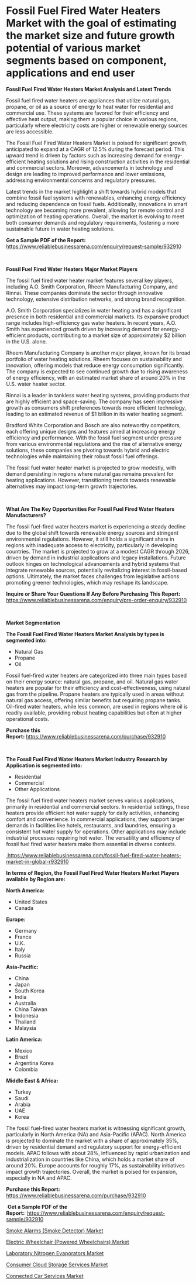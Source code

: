 <p><h1>Fossil Fuel Fired Water Heaters Market with the goal of estimating the market size and future growth potential of various market segments based on component, applications and end user</h1></p><p><strong>Fossil Fuel Fired Water Heaters Market Analysis and Latest Trends</strong></p>
<p><p>Fossil fuel fired water heaters are appliances that utilize natural gas, propane, or oil as a source of energy to heat water for residential and commercial use. These systems are favored for their efficiency and effective heat output, making them a popular choice in various regions, particularly where electricity costs are higher or renewable energy sources are less accessible.</p><p>The Fossil Fuel Fired Water Heaters Market is poised for significant growth, anticipated to expand at a CAGR of 12.5% during the forecast period. This upward trend is driven by factors such as increasing demand for energy-efficient heating solutions and rising construction activities in the residential and commercial sectors. Moreover, advancements in technology and design are leading to improved performance and lower emissions, addressing environmental concerns and regulatory pressures. </p><p>Latest trends in the market highlight a shift towards hybrid models that combine fossil fuel systems with renewables, enhancing energy efficiency and reducing dependence on fossil fuels. Additionally, innovations in smart technology are becoming more prevalent, allowing for remote control and optimization of heating operations. Overall, the market is evolving to meet both consumer demands and regulatory requirements, fostering a more sustainable future in water heating solutions.</p></p>
<p><strong>Get a Sample PDF of the Report:&nbsp;</strong> <a href="https://www.reliablebusinessarena.com/enquiry/request-sample/932910?utm_campaign=1841&utm_medium=2&utm_source=Github&utm_content=ia&utm_term=03122024&utm_id=fossil-fuel-fired-water-heaters">https://www.reliablebusinessarena.com/enquiry/request-sample/932910</a></p>
<p>&nbsp;</p>
<p><strong>Fossil Fuel Fired Water Heaters Major Market Players</strong></p>
<p><p>The fossil fuel fired water heater market features several key players, including A.O. Smith Corporation, Rheem Manufacturing Company, and Rinnai. These companies dominate the sector through innovative technology, extensive distribution networks, and strong brand recognition.</p><p>A.O. Smith Corporation specializes in water heating and has a significant presence in both residential and commercial markets. Its expansive product range includes high-efficiency gas water heaters. In recent years, A.O. Smith has experienced growth driven by increasing demand for energy-efficient products, contributing to a market size of approximately $2 billion in the U.S. alone.</p><p>Rheem Manufacturing Company is another major player, known for its broad portfolio of water heating solutions. Rheem focuses on sustainability and innovation, offering models that reduce energy consumption significantly. The company is expected to see continued growth due to rising awareness of energy efficiency, with an estimated market share of around 20% in the U.S. water heater sector. </p><p>Rinnai is a leader in tankless water heating systems, providing products that are highly efficient and space-saving. The company has seen impressive growth as consumers shift preferences towards more efficient technology, leading to an estimated revenue of $1 billion in its water heating segment.</p><p>Bradford White Corporation and Bosch are also noteworthy competitors, each offering unique designs and features aimed at increasing energy efficiency and performance. With the fossil fuel segment under pressure from various environmental regulations and the rise of alternative energy solutions, these companies are pivoting towards hybrid and electric technologies while maintaining their robust fossil fuel offerings.</p><p>The fossil fuel water heater market is projected to grow modestly, with demand persisting in regions where natural gas remains prevalent for heating applications. However, transitioning trends towards renewable alternatives may impact long-term growth trajectories.</p></p>
<p>&nbsp;</p>
<p><strong>What Are The Key Opportunities For Fossil Fuel Fired Water Heaters Manufacturers?</strong></p>
<p><p>The fossil fuel-fired water heaters market is experiencing a steady decline due to the global shift towards renewable energy sources and stringent environmental regulations. However, it still holds a significant share in regions with inadequate access to electricity, particularly in developing countries. The market is projected to grow at a modest CAGR through 2026, driven by demand in industrial applications and legacy installations. Future outlook hinges on technological advancements and hybrid systems that integrate renewable sources, potentially revitalizing interest in fossil-based options. Ultimately, the market faces challenges from legislative actions promoting greener technologies, which may reshape its landscape.</p></p>
<p><strong>Inquire or Share Your Questions If Any Before Purchasing This Report:</strong> <a href="https://www.reliablebusinessarena.com/enquiry/pre-order-enquiry/932910?utm_campaign=1841&utm_medium=2&utm_source=Github&utm_content=ia&utm_term=03122024&utm_id=fossil-fuel-fired-water-heaters">https://www.reliablebusinessarena.com/enquiry/pre-order-enquiry/932910</a></p>
<p>&nbsp;</p>
<p><strong>Market Segmentation</strong></p>
<p><strong>The Fossil Fuel Fired Water Heaters Market Analysis by types is segmented into:</strong></p>
<p><ul><li>Natural Gas</li><li>Propane</li><li>Oil</li></ul></p>
<p><p>Fossil fuel-fired water heaters are categorized into three main types based on their energy source: natural gas, propane, and oil. Natural gas water heaters are popular for their efficiency and cost-effectiveness, using natural gas from the pipeline. Propane heaters are typically used in areas without natural gas access, offering similar benefits but requiring propane tanks. Oil-fired water heaters, while less common, are used in regions where oil is readily available, providing robust heating capabilities but often at higher operational costs.</p></p>
<p><strong>Purchase this Report:&nbsp;</strong><a href="https://www.reliablebusinessarena.com/purchase/932910?utm_campaign=1841&utm_medium=2&utm_source=Github&utm_content=ia&utm_term=03122024&utm_id=fossil-fuel-fired-water-heaters">https://www.reliablebusinessarena.com/purchase/932910</a></p>
<p>&nbsp;</p>
<p><strong>The Fossil Fuel Fired Water Heaters Market Industry Research by Application is segmented into:</strong></p>
<p><ul><li>Residential</li><li>Commercial</li><li>Other Applications</li></ul></p>
<p><p>The fossil fuel fired water heaters market serves various applications, primarily in residential and commercial sectors. In residential settings, these heaters provide efficient hot water supply for daily activities, enhancing comfort and convenience. In commercial applications, they support larger demands in facilities like hotels, restaurants, and laundries, ensuring a consistent hot water supply for operations. Other applications may include industrial processes requiring hot water. The versatility and efficiency of fossil fuel fired water heaters make them essential in diverse contexts.</p></p>
<p><a href="https://www.reliablebusinessarena.com/fossil-fuel-fired-water-heaters-market-in-global-r932910?utm_campaign=1841&utm_medium=2&utm_source=Github&utm_content=ia&utm_term=03122024&utm_id=fossil-fuel-fired-water-heaters">&nbsp;https://www.reliablebusinessarena.com/fossil-fuel-fired-water-heaters-market-in-global-r932910</a></p>
<p><strong>In terms of Region, the Fossil Fuel Fired Water Heaters Market Players available by Region are:</strong></p>
<p>
    <p> <strong> North America: </strong>
        <ul>
            <li>United States</li>
            <li>Canada</li>
        </ul>
        </p> 
    <p> <strong> Europe: </strong>
        <ul>
            <li>Germany</li>
            <li>France</li>
            <li>U.K.</li>
            <li>Italy</li>
            <li>Russia</li>
        </ul>
        </p> 
    <p> <strong> Asia-Pacific: </strong>
        <ul>
            <li>China</li>
            <li>Japan</li>
            <li>South Korea</li>
            <li>India</li>
            <li>Australia</li>
            <li>China Taiwan</li>
            <li>Indonesia</li>
            <li>Thailand</li>
            <li>Malaysia</li>
        </ul>
        </p> 
    <p> <strong> Latin America: </strong>
        <ul>
            <li>Mexico</li>
            <li>Brazil</li>
            <li>Argentina Korea</li>
            <li>Colombia</li>
        </ul>
        </p> 
    <p> <strong> Middle East & Africa: </strong>
        <ul>
            <li>Turkey</li>
            <li>Saudi</li>
            <li>Arabia</li>
            <li>UAE</li>
            <li>Korea</li>
        </ul>
    </p>
    </p>
<p><p>The fossil fuel-fired water heaters market is witnessing significant growth, particularly in North America (NA) and Asia-Pacific (APAC). North America is projected to dominate the market with a share of approximately 35%, driven by residential demand and regulatory support for energy-efficient models. APAC follows with about 28%, influenced by rapid urbanization and industrialization in countries like China, which holds a market share of around 20%. Europe accounts for roughly 17%, as sustainability initiatives impact growth trajectories. Overall, the market is poised for expansion, especially in NA and APAC.</p></p>
<p><strong>Purchase this Report: </strong><a href="https://www.reliablebusinessarena.com/purchase/932910?utm_campaign=1841&utm_medium=2&utm_source=Github&utm_content=ia&utm_term=03122024&utm_id=fossil-fuel-fired-water-heaters">https://www.reliablebusinessarena.com/purchase/932910</a></p>
<p>&nbsp;<strong>Get a Sample PDF of the Report:&nbsp;&nbsp;</strong><a href="https://www.reliablebusinessarena.com/enquiry/request-sample/932910?utm_campaign=1841&utm_medium=2&utm_source=Github&utm_content=ia&utm_term=03122024&utm_id=fossil-fuel-fired-water-heaters">https://www.reliablebusinessarena.com/enquiry/request-sample/932910</a></p>
<p><strong></strong></p>
<p><p><a href="https://issuu.com/reportprime-2/docs/smoke-alarms-smoke-detector-market-size-2030.pptx?utm_campaign=1841&utm_medium=2&utm_source=Github&utm_content=ia&utm_term=03122024&utm_id=fossil-fuel-fired-water-heaters">Smoke Alarms (Smoke Detector) Market</a></p><p><a href="https://issuu.com/reportprime-2/docs/electric-wheelchair-powered-wheelchairs-market-siz?utm_campaign=1841&utm_medium=2&utm_source=Github&utm_content=ia&utm_term=03122024&utm_id=fossil-fuel-fired-water-heaters">Electric Wheelchair (Powered Wheelchairs) Market</a></p><p><a href="https://github.com/julyju69/Market-Research-Report-List-5/blob/main/laboratory-nitrogen-evaporators-market.md?utm_campaign=1841&utm_medium=2&utm_source=Github&utm_content=ia&utm_term=03122024&utm_id=fossil-fuel-fired-water-heaters">Laboratory Nitrogen Evaporators Market</a></p><p><a href="https://www.linkedin.com/pulse/key-driving-factors-consumer-cloud-storage-services-industry-ytevf?utm_campaign=1841&utm_medium=2&utm_source=Github&utm_content=ia&utm_term=03122024&utm_id=fossil-fuel-fired-water-heaters">Consumer Cloud Storage Services Market</a></p><p><a href="https://www.linkedin.com/pulse/connected-car-services-market-report-insights-from-industry-wsnlf?utm_campaign=1841&utm_medium=2&utm_source=Github&utm_content=ia&utm_term=03122024&utm_id=fossil-fuel-fired-water-heaters">Connected Car Services Market</a></p></p>